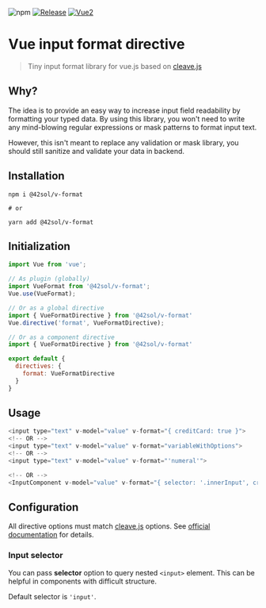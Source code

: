 ![npm](https://img.shields.io/npm/v/@42sol/v-format)
[![Release](https://github.com/42-sol/v-format/actions/workflows/release.yml/badge.svg)](https://github.com/42-sol/v-format/actions/workflows/release.yml)
[![Vue2](https://img.shields.io/badge/Vue-2.x-brightgreen.svg)](https://vuejs.org/)

# Vue input format directive
> Tiny input format library for vue.js based on [cleave.js](https://github.com/nosir/cleave.js)

## Why?

The idea is to provide an easy way to increase input field readability by formatting your typed data. 
By using this library, you won't need to write any mind-blowing regular expressions or mask patterns
to format input text.

However, this isn't meant to replace any validation or mask library, you should still sanitize 
and validate your data in backend.

## Installation

```shell
npm i @42sol/v-format

# or

yarn add @42sol/v-format
```

## Initialization

```javascript
import Vue from 'vue';

// As plugin (globally)
import VueFormat from '@42sol/v-format';
Vue.use(VueFormat);

// Or as a global directive
import { VueFormatDirective } from '@42sol/v-format'
Vue.directive('format', VueFormatDirective);

// Or as a component directive
import { VueFormatDirective } from '@42sol/v-format'

export default {
  directives: {
    format: VueFormatDirective
  }
}
```

## Usage

```javascript
<input type="text" v-model="value" v-format="{ creditCard: true }">
<!-- OR -->
<input type="text" v-model="value" v-format="variableWithOptions">
<!-- OR -->
<input type="text" v-model="value" v-format="'numeral'">

<!-- OR -->
<InputComponent v-model="value" v-format="{ selector: '.innerInput', creditCard: true }" />
```

## Configuration

All directive options must match [cleave.js](https://github.com/nosir/cleave.js) options. 
See [official documentation](https://github.com/nosir/cleave.js/blob/master/doc/options.md) for details.

### Input selector

You can pass **selector**  option to query nested `<input>` element. 
This can be helpful in components with difficult structure.

Default selector is ```'input'```.

